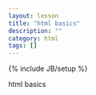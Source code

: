 ```yaml
---
layout: lesson
title: "html basics"
description: ""
category: html
tags: []
---
```

{% include JB/setup %}

html basics